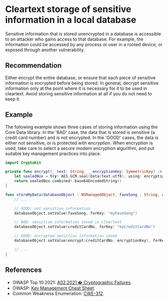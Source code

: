 # Cleartext storage of sensitive information in a local database
Sensitive information that is stored unencrypted in a database is accessible to an attacker who gains access to that database. For example, the information could be accessed by any process or user in a rooted device, or exposed through another vulnerability.


## Recommendation
Either encrypt the entire database, or ensure that each piece of sensitive information is encrypted before being stored. In general, decrypt sensitive information only at the point where it is necessary for it to be used in cleartext. Avoid storing sensitive information at all if you do not need to keep it.


## Example
The following example shows three cases of storing information using the Core Data library. In the 'BAD' case, the data that is stored is sensitive (a credit card number) and is not encrypted. In the 'GOOD' cases, the data is either not sensitive, or is protected with encryption. When encryption is used, take care to select a secure modern encryption algorithm, and put suitable key management practices into place.


```swift
import CryptoKit

private func encrypt(_ text: String, _ encryptionKey: SymmetricKey) -> String {
	let sealedBox = try! AES.GCM.seal(Data(text.utf8), using: encryptionKey)
	return sealedBox.combined!.base64EncodedString()
}

func storeMyData(databaseObject : NSManagedObject, faveSong : String, creditCardNo : String, encryptionKey: SymmetricKey) {
	// ...

	// GOOD: not sensitive information
	databaseObject.setValue(faveSong, forKey: "myFaveSong")

	// BAD: sensitive information saved in cleartext
	databaseObject.setValue(creditCardNo, forKey: "myCreditCardNo")

	// GOOD: encrypted sensitive information saved
	databaseObject.setValue(encrypt(creditCardNo, encryptionKey), forKey: "myCreditCardNo")

	// ...
}

```

## References
* OWASP Top 10:2021: [A02:2021 � Cryptographic Failures](https://owasp.org/Top10/A02_2021-Cryptographic_Failures/).
* OWASP: [Key Management Cheat Sheet](https://cheatsheetseries.owasp.org/cheatsheets/Key_Management_Cheat_Sheet.html).
* Common Weakness Enumeration: [CWE-312](https://cwe.mitre.org/data/definitions/312.html).
